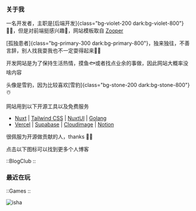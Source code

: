 ### 关于我

一名开发者，主职是[后端开发]{class="bg-violet-200 dark:bg-violet-800"} 🧑‍💻，但是对前端挺感兴趣🌵，网站模板取自 [Zooper](https://github.com/fayazara/zooper)

[孤独患者]{class="bg-primary-300 dark:bg-primary-800"}，独来独往，不善言辞，别人找我耍我也不一定耍得起来🤦‍♂️

开发网站是为了保持生活热情，摸鱼🐟或者找点业余的事做，因此网站大概率没啥内容

头像是雪豹，因为比较喜欢[雪豹]{class="bg-stone-200 dark:bg-stone-800"} ☃️

网站用到以下开源工具以及免费服务

- [Nuxt](https://nuxt.com/) | [Tailwind CSS](https://tailwindcss.com/) | [NuxtUI](https://ui.nuxt.com/) | [Golang](https://golang.google.cn/)
- [Vercel](https://vercel.com/) | [Supabase](https://supabase.com/) | [Cloudimage](https://www.cloudimage.io/) | [Notion](https://www.notion.so/)

很佩服为开源做贡献的人，thanks 🧙‍♂️

点击以下图标可以找到更多个人博客

::BlogClub
::

### 最近在玩

::Games
::


![isha](/imgs/isha.png)